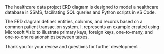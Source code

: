 The healthcare data project ERD diagram is designed to model a healthcare database in SSMS, facilitating SQL queries and Python scripts in VS Code.

The ERD diagram defines entities, columns, and records based on a common patient transaction system. 
It represents an example created using Microsoft Visio to illustrate primary keys, foreign keys, one-to-many, and one-to-one relationships between tables.

Thank you for your review and questions for further development.
